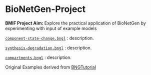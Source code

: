 # BioNetGen-Project

**BMIF Project Aim:**
Explore the practical application of BioNetGen by experimenting with input of example models

[`component-state-change.bngl`](component-state-change.bngl)
: description.

[`synthesis-degradation.bngl`](examples/synthesis-degradation.bngl)
: description.

[`compartments.bngl`](examples/compartments.bngl)
: description.

Original Examples derived from [BNGTutorial](https://github.com/RuleWorld/BNGTutorial/blob/master/README.md)
